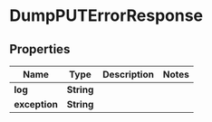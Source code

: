 

# DumpPUTErrorResponse


## Properties

| Name | Type | Description | Notes |
|------------ | ------------- | ------------- | -------------|
|**log** | **String** |  |  |
|**exception** | **String** |  |  |



